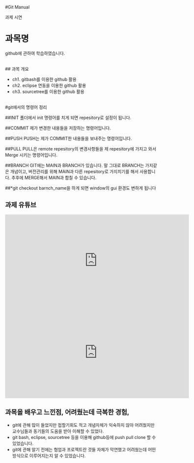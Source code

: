 #Git Manual

과제 시연

# 과목명 

github에 관하여 학습하였습니다. 

<br>
## 과목 개요

 - ch1. gitbash를 이용한 github 활용
 - ch2. eclipse 연동을 이용한 github 활용
 - ch3. sourcetree를 이용한 github 활용

<br>
#git에서의 명령어 정리 


##INIT
폴더에서 init 명령어를 치게 되면 repesitory로 설정이 됩니다. 

##COMMIT
제가 변경한 내용들을 저장하는 명령어입니다. 

##PUSH
PUSH는 제가 COMMIT한 내용들을 보내주는 명령어입니다.  

##PULL
PULL은 remote repesitory의 변경사항들을 제 repesitory에 가지고 와서 Merge 시키는 명령어입니다. 

##BRANCH
GIT에는 MAIN과 BRANCH가 있습니다. 말 그대로 BRANCH는 가지같은 개념이고, 버전관리를 위해 MAIN과 다른 repesitory로 가지치기를 해서 사용합니다. 추후에 MERGE해서 MAIN과 합칠 수 있습니다.  

##*git checkout barnch_name을 하게 되면 window의 gui 환경도 변하게 됩니다




## 과제 유튜브



   <iframe width="600" height="300" src="https://www.youtube.com/embed/CVxhqDPNPZg" title="YouTube video player" frameborder="0" allow="accelerometer; autoplay; clipboard-write; encrypted-media; gyroscope; picture-in-picture" allowfullscreen></iframe>
   
  <iframe width="600" height="300" src="https://www.youtube.com/embed/7H6BWGedAKI" title="YouTube video player" frameborder="0" allow="accelerometer; autoplay; clipboard-write; encrypted-media; gyroscope; picture-in-picture" allowfullscreen></iframe>
   







<br>

## 과목을 배우고 느낀점, 어려웠는데 극복한 경험,  
  - git에 관해 많이 들었지만 접할기회도 적고 개념자체가 익숙하지 않아 어려웠지만 교수님들과 동기들의 도움을 받아 이해할 수 있었다.
  - git bash, eclipse, sourcetree 등을 이용해 github등에 push pull clone 할 수 있었습니다.  
  - git에 관해 알기 전에는 협업과 프로젝트란 것들 자체가 막연했고 어려웠는데 어떤 방식으로 이루어지는지 알 수 있었습니다. 

